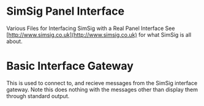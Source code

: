 # SimSig Panel Interface
Various Files for Interfacing SimSig with a Real Panel Interface
See [http://www.simsig.co.uk](http://www.simsig.co.uk) for what SimSig is all about.

# Basic Interface Gateway

This is used to connect to, and recieve messages from the SimSig interface gateway. Note this does nothing with the messages other than display them through standard output.
